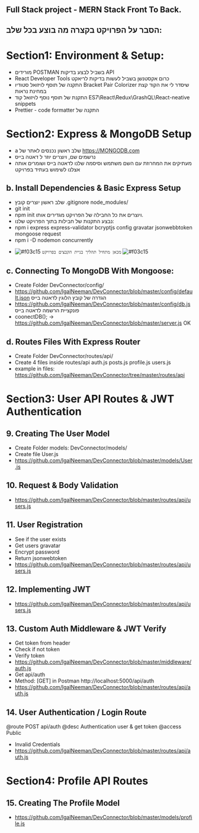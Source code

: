 ## Full Stack project - MERN Stack Front To Back.

## הסבר על הפרויקט בקצרה מה בוצע בכל שלב:

# Section1: Environment & Setup:
- מורידים POSTMAN בשביל לבצע בדיקות API
- React Developer Tools כרום אקסטנשן בשביל לעשות בדיקות לריאקט
- התקנה של תוסף לויזואל סטודיו Bracket Pair Colorizer שיסדר לי את הקוד קצת במחינת נראות
- התקנת של תוסף נוסף לויזואל קוד ES7\React\Redux\GrashQL\React-neative snippets
- Prettier - code formatter התקנה של

# Section2: Express & MongoDB Setup
- a שלב ראשון נכנסים לאתר של https://MONGODB.com
- נרשמים שם, ויוצרים יוזר ל דאטה בייס
- מעתיקים את המחרוזת עם השם משתמש וסיסמה שלנו לדאטה בייס ושומרים אותה אצלנו לשימוש בעתיד בפרויקט

## b. Install Dependencies & Basic Express Setup
- שלב ראשון יוצרים קובץ .gitignore node_modules/
- git init
- npm init ויוצרים את כל החבילה של הפרויקט מגדירים אותו.
- נבצע התקנות של חבילות בתוך הפרויקט שלנו:
- npm i express express-validator bcryptjs config gravatar jsonwebbtoken mongoose request
- npm i -D nodemon concurrently

* ![#f03c15](https://via.placeholder.com/15/f03c15/000000?text=+) `מכאן מתחיל תהליך בניית הקבצים בפרויקט` ![#f03c15](https://via.placeholder.com/15/f03c15/000000?text=+)

## c. Connecting To MongoDB With Mongoose:
- Create Folder DevConnector/config/
- https://github.com/IgalNeeman/DevConnector/blob/master/config/default.json הגדרה של קובץ הלוגין לדאטה בייס
- https://github.com/IgalNeeman/DevConnector/blob/master/config/db.js פונקציית הרשמה לדאטה בייס
- coonectDB(); -> https://github.com/IgalNeeman/DevConnector/blob/master/server.js OK

## d. Routes Files With Express Router
- Create Folder DevConnector/routes/api/
- Create 4 files inside routes/api auth.js posts.js profile.js users.js
- example in files: https://github.com/IgalNeeman/DevConnector/tree/master/routes/api

# Section3: User API Routes & JWT Authentication
## 9. Creating The User Model
- Create Folder models: DevConnector/models/
- Create file User.js
- https://github.com/IgalNeeman/DevConnector/blob/master/models/User.js

## 10. Request & Body Validation
- https://github.com/IgalNeeman/DevConnector/blob/master/routes/api/users.js

## 11. User Registration
- See if the user exists
- Get users gravatar
- Encrypt password
- Return jsonwebtoken
- https://github.com/IgalNeeman/DevConnector/blob/master/routes/api/users.js

## 12. Implementing JWT
- https://github.com/IgalNeeman/DevConnector/blob/master/routes/api/users.js

## 13. Custom Auth Middleware & JWT Verify
- Get token from header
- Check if not token
- Verify token
- https://github.com/IgalNeeman/DevConnector/blob/master/middleware/auth.js
- Get api/auth
- Method: [GET] in Postman http://localhost:5000/api/auth
- https://github.com/IgalNeeman/DevConnector/blob/master/routes/api/auth.js

## 14. User Authentication / Login Route
@route POST api/auth
@desc Authentication user & get token
@access Public

- Invalid Credentials
- https://github.com/IgalNeeman/DevConnector/blob/master/routes/api/auth.js

# Section4: Profile API Routes
## 15. Creating The Profile Model
- https://github.com/IgalNeeman/DevConnector/blob/master/models/profile.js
